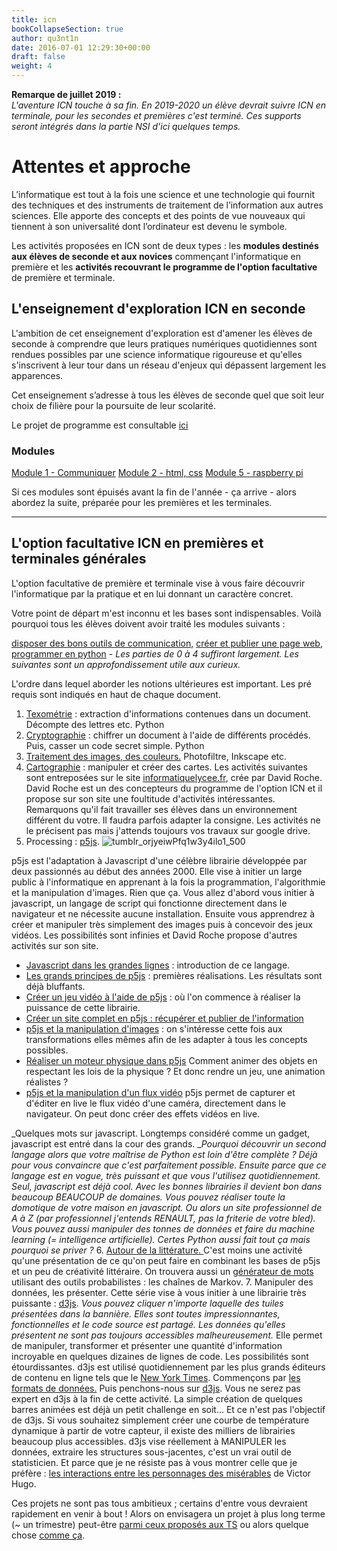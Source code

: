 ```yaml
---
title: icn
bookCollapseSection: true
author: qu3nt1n
date: 2016-07-01 12:29:30+00:00
draft: false
weight: 4
---
```


**Remarque de juillet 2019 :** <br>
_L'aventure ICN touche à sa fin. En 2019-2020 un élève devrait suivre ICN en terminale, pour les secondes et premières c'est terminé._
_Ces supports seront intégrés dans la partie NSI d'ici quelques temps._

# Attentes et approche



L’informatique est tout à la fois une science et une technologie qui fournit des techniques et des instruments de traitement de l’information aux autres sciences. Elle apporte des concepts et des points de vue nouveaux qui tiennent à son universalité dont l’ordinateur est devenu le symbole.

Les activités proposées en ICN sont de deux types : les **modules destinés aux élèves de seconde et aux novices** commençant l'informatique en première et les **activités recouvrant le programme de l'option facultative** de première et terminale.


## L'enseignement d'exploration ICN en seconde


L'ambition de cet enseignement d'exploration est d'amener les élèves de seconde à comprendre que leurs pratiques numériques quotidiennes sont rendues possibles par une science informatique rigoureuse et qu'elles s'inscrivent à leur tour dans un réseau d'enjeux qui dépassent largement les apparences.

Cet enseignement s’adresse à tous les élèves de seconde quel que soit leur choix de filière pour la poursuite de leur scolarité.

Le projet de programme est consultable [ici](http://cache.media.education.gouv.fr/file/CSP/91/2/prog_Informatique_et_creation_numerique_19_mai_425912.pdf)





### Modules











 [Module 1 - Communiquer](/docs/icn/module-1/)
 [Module 2 - html, css](/docs/icn/module-2/)
 [Module 5 - raspberry pi](/docs/icn/module-5/)

Si ces modules sont épuisés avant la fin de l'année - ça arrive - alors abordez la suite, préparée pour les premières et les terminales.







---





## L'option facultative ICN en premières et terminales générales


L'option facultative de première et terminale vise à vous faire découvrir l'informatique par la pratique et en lui donnant un caractère concret.

Votre point de départ m'est inconnu et les bases sont indispensables. Voilà pourquoi tous les élèves doivent avoir traité les modules suivants :



 [disposer des bons outils de communication,](http://qkzk.xyz/?page_id=27)
 [créer et publier une page web](http://qkzk.xyz/?page_id=34),
 [programmer en python](http://qkzk.xyz/?page_id=39) - _Les parties de 0 à 4 suffiront largement. Les suivantes sont un approfondissement utile aux curieux._

L'ordre dans lequel aborder les notions ultérieures est important. Les pré requis sont indiqués en haut de chaque document.

1. [Texométrie](http://qkzk.xyz/?page_id=92) : extraction d'informations contenues dans un document. Décompte des lettres etc. Python
2. [Cryptographie](http://qkzk.xyz/?page_id=83) : chiffrer un document à l'aide de différents procédés. Puis, casser un code secret simple. Python
3. [Traitement des images, des couleurs.](http://qkzk.xyz/?page_id=104) Photofiltre, Inkscape etc.
4. [Cartographie](http://qkzk.xyz/?page_id=107) : manipuler et créer des cartes. Les activités suivantes sont entreposées sur le site [informatiquelycee.fr](https://pixees.fr/informatiquelycee/), crée par David Roche. David Roche est un des concepteurs du programme de l'option ICN et il propose sur son site une foultitude d'activités intéressantes.
Remarquons qu'il fait travailler ses élèves dans un environnement différent du votre. Il faudra parfois adapter la consigne.
Les activités ne le précisent pas mais j'attends toujours vos travaux sur google drive.
5. Processing : [p5js](https://p5js.org/).
![tumblr_orjyeiwPfq1w3y4ilo1_500](/uploads/uploads/2016/07/tumblr_orjyeiwPfq1w3y4ilo1_500.gif)

p5js est l'adaptation à Javascript d'une célèbre librairie développée par deux passionnés au début des années 2000. Elle vise à initier un large public à l'informatique en apprenant à la fois la programmation, l'algorithmie et la manipulation d'images. Rien que ça.
Vous allez d'abord vous initier à javascript, un langage de script qui fonctionne directement dans le navigateur et ne nécessite aucune installation.
Ensuite vous apprendrez à créer et manipuler très simplement des images puis à concevoir des jeux vidéos. Les possibilités sont infinies et David Roche propose d'autres activités sur son site.

* [Javascript dans les grandes lignes](https://pixees.fr/informatiquelycee/jbase_intro.html) : introduction de ce langage.
* [Les grands principes de p5js](https://pixees.fr/informatiquelycee/p5_base_a1.html) : premières réalisations. Les résultats sont déjà bluffants.
* [Créer un jeu vidéo à l'aide de p5js](https://pixees.fr/informatiquelycee/p5_play_a1.html) : où l'on commence à réaliser la puissance de cette librairie.
* [Créer un site complet en p5js : récupérer et publier de l'information](https://pixees.fr/informatiquelycee/p5_dom_a1.html)
* [p5js et la manipulation d'images](https://pixees.fr/informatiquelycee/p5_Img_a1.html) : on s'intéresse cette fois aux transformations elles mêmes afin de les adapter à tous les concepts possibles.
* [Réaliser un moteur physique dans p5js](https://pixees.fr/informatiquelycee/p5_Phy_a1.html) Comment animer des objets en respectant les lois de la physique ? Et donc rendre un jeu, une animation réalistes ?
* [p5js et la manipulation d'un flux vidéo](https://pixees.fr/informatiquelycee/p5_base_a1.html) p5js permet de capturer et d'éditer en live le flux vidéo d'une caméra, directement dans le navigateur. On peut donc créer des effets vidéos en live.

_Quelques mots sur javascript. Longtemps considéré comme un gadget, javascript est entré dans la cour des grands.
__Pourquoi découvrir un second langage alors que votre maîtrise de Python est loin d'être complète ? Déjà pour vous convaincre que c'est parfaitement possible. Ensuite parce que ce langage est en vogue, très puissant et que vous l'utilisez quotidiennement. Seul, javascript est déjà cool. Avec les bonnes librairies il devient bon dans beaucoup BEAUCOUP de domaines. Vous pouvez réaliser toute la domotique de votre maison en javascript. Ou alors un site professionnel de A à Z (par professionnel j'entends RENAULT, pas la friterie de votre bled). Vous pouvez aussi manipuler des tonnes de données et faire du machine learning (= intelligence artificielle). Certes Python aussi fait tout ça mais pourquoi se priver ?_
6. [Autour de la littérature. ](https://pixees.fr/informatiquelycee/lettres/index.html)C'est moins une activité qu'une présentation de ce qu'on peut faire en combinant les bases de p5js et un peu de créativité littéraire.
On trouvera aussi un [générateur de mots](https://pixees.fr/informatiquelycee/markov_a1.html) utilisant des outils probabilistes : les chaînes de Markov.
7. Manipuler des données, les présenter.
Cette série vise à vous initier à une librairie très puissante : [d3js](https://d3js.org/). _Vous pouvez cliquer n'importe laquelle des tuiles présentées dans la bannière. Elles sont toutes impressionnantes, fonctionnelles et le code source est partagé. Les données qu'elles présentent ne sont pas toujours accessibles malheureusement._
Elle permet de manipuler, transformer et présenter une quantité d'information incroyable en quelques dizaines de lignes de code. Les possibilités sont étourdissantes.
d3js est utilisé quotidiennement par les plus grands éditeurs de contenu en ligne tels que le [New York Times](https://www.nytimes.com/interactive/2015/03/19/upshot/3d-yield-curve-economic-growth.html?_r=0).
Commençons par [les formats de données.](https://pixees.fr/informatiquelycee/donnees_a0.html)
Puis penchons-nous sur [d3js](https://pixees.fr/informatiquelycee/d3_a1.html).
Vous ne serez pas expert en d3js à la fin de cette activité. La simple création de quelques barres animées est déjà un petit challenge en soit... Et ce n'est pas l'objectif de d3js.
Si vous souhaitez simplement créer une courbe de température dynamique à partir de votre capteur, il existe des milliers de librairies beaucoup plus accessibles. d3js vise réellement à MANIPULER les données, extraire les structures sous-jacentes, c'est un vrai outil de statisticien.
Et parce que je ne résiste pas à vous montrer celle que je préfère : [les interactions entre les personnages des misérables](https://bost.ocks.org/mike/miserables/) de Victor Hugo.

Ces projets ne sont pas tous ambitieux ; certains d'entre vous devraient rapidement en venir à bout ! Alors on envisagera un projet à plus long terme (~ un trimestre) peut-être [parmi ceux proposés aux TS](http://qkzk.xyz/?page_id=45) ou alors quelque chose [comme ça](http://imgur.com/gallery/BbhTd).
